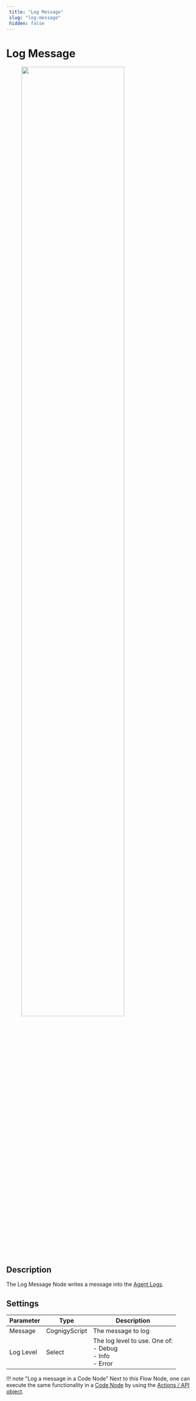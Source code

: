 ```yaml
---
 title: "Log Message" 
 slug: "log-message" 
 hidden: false 
---
```

# Log Message

<figure>
  <img class="image-center" src="{{config.site_url}}ai/nodes/images/other/log-message.png" width="80%" />
</figure>

## Description
<div class="divider"></div>

The Log Message Node writes a message into the [Agent Logs](../../resources/test/logs.md).

## Settings

| Parameter | Type          | Description                                                      |
|-----------|---------------|------------------------------------------------------------------|
| Message   | CognigyScript | The message to log                                               |
| Log Level | Select        | The log level to use. One of:<br/>- Debug<br/>- Info<br/>- Error |

!!! note "Log a message in a Code Node"
    Next to this Flow Node, one can execute the same functionality in a [Code Node](../../nodes/basic/code/overview.md) by using the [Actions / API object](../../nodes/basic/code/actions.md).